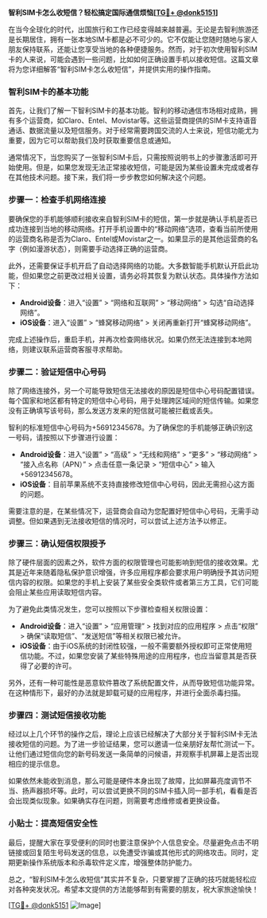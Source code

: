 **智利SIM卡怎么收短信？轻松搞定国际通信烦恼[[TG💪+ @donk5151](https://t.me/s/donk5151)]**

在当今全球化的时代，出国旅行和工作已经变得越来越普遍。无论是去智利旅游还是长期居住，拥有一张本地SIM卡都是必不可少的。它不仅能让您随时随地与家人朋友保持联系，还能让您享受当地的各种便捷服务。然而，对于初次使用智利SIM卡的人来说，可能会遇到一些问题，比如如何正确设置手机以接收短信。这篇文章将为您详细解答“智利SIM卡怎么收短信”，并提供实用的操作指南。

### 智利SIM卡的基本功能

首先，让我们了解一下智利SIM卡的基本功能。智利的移动通信市场相对成熟，拥有多个运营商，如Claro、Entel、Movistar等。这些运营商提供的SIM卡支持语音通话、数据流量以及短信服务。对于经常需要跨国交流的人士来说，短信功能尤为重要，因为它可以帮助我们及时获取重要信息或通知。

通常情况下，当您购买了一张智利SIM卡后，只需按照说明书上的步骤激活即可开始使用。但是，如果您发现无法正常接收短信，可能是因为某些设置未完成或者存在其他技术问题。接下来，我们将一步步教您如何解决这个问题。

### 步骤一：检查手机网络连接

要确保您的手机能够顺利接收来自智利SIM卡的短信，第一步就是确认手机是否已成功连接到当地的移动网络。打开手机设置中的“移动网络”选项，查看当前所使用的运营商名称是否为Claro、Entel或Movistar之一。如果显示的是其他运营商的名字（例如漫游状态），则需要手动选择正确的运营商。

此外，还需要保证手机开启了自动选择网络的功能。大多数智能手机默认开启此功能，但如果您之前更改过相关设置，请务必将其恢复为默认状态。具体操作方法如下：

- **Android设备**：进入“设置” > “网络和互联网” > “移动网络” > 勾选“自动选择网络”。
- **iOS设备**：进入“设置” > “蜂窝移动网络” > 关闭再重新打开“蜂窝移动网络”。

完成上述操作后，重启手机，并再次检查网络状况。如果仍然无法连接到本地网络，则建议联系运营商客服寻求帮助。

### 步骤二：验证短信中心号码

除了网络连接外，另一个可能导致短信无法接收的原因是短信中心号码配置错误。每个国家和地区都有特定的短信中心号码，用于处理跨区域间的短信传输。如果您没有正确填写该号码，那么发送方发来的短信就可能被拦截或丢失。

智利的标准短信中心号码为+56912345678。为了确保您的手机能够正确识别这一号码，请按照以下步骤进行设置：

- **Android设备**：进入“设置” > “高级” > “无线和网络” > “更多” > “移动网络” > “接入点名称（APN）” > 点击任意一条记录 > “短信中心” > 输入+56912345678。
- **iOS设备**：目前苹果系统不支持直接修改短信中心号码，因此无需担心这方面的问题。

需要注意的是，在某些情况下，运营商会自动为您配置好短信中心号码，无需手动调整。但如果遇到无法接收短信的情况时，可以尝试上述方法予以修正。

### 步骤三：确认短信权限授予

除了硬件层面的因素之外，软件方面的权限管理也可能影响到短信的接收效果。尤其是近年来随着隐私保护意识增强，许多应用程序都会要求用户明确授予其访问短信内容的权限。如果您的手机上安装了某些安全类软件或者第三方工具，它们可能会阻止某些应用读取短信内容。

为了避免此类情况发生，您可以按照以下步骤检查相关权限设置：

- **Android设备**：进入“设置” > “应用管理” > 找到对应的应用程序 > 点击“权限” > 确保“读取短信”、“发送短信”等相关权限已被允许。
- **iOS设备**：由于iOS系统的封闭性较强，一般不需要额外授权即可正常使用短信功能。不过，如果您安装了某些特殊用途的应用程序，也应当留意其是否获得了必要的许可。

另外，还有一种可能性是恶意软件篡改了系统配置文件，从而导致短信功能异常。在这种情形下，最好的办法就是卸载可疑的应用程序，并进行全面杀毒扫描。

### 步骤四：测试短信接收功能

经过以上几个环节的操作之后，理论上应该已经解决了大部分关于智利SIM卡无法接收短信的问题。为了进一步验证结果，您可以邀请一位亲朋好友帮忙测试一下。让他们通过短信向您的新号码发送一条简单的问候语，并观察手机屏幕上是否出现相应的提示信息。

如果依然未能收到消息，那么可能是硬件本身出现了故障，比如屏幕亮度调节不当、扬声器损坏等。此时，可以尝试更换不同的SIM卡插入同一部手机，看看是否会出现类似现象。如果确实存在问题，则需要考虑维修或者更换设备。

### 小贴士：提高短信安全性

最后，提醒大家在享受便利的同时也要注意保护个人信息安全。尽量避免点击不明链接或回复陌生号码发送的信息，以免遭受诈骗或其他形式的网络攻击。同时，定期更新操作系统版本和杀毒软件定义库，增强整体防护能力。

总之，“智利SIM卡怎么收短信”其实并不复杂，只要掌握了正确的技巧就能轻松应对各种突发状况。希望本文提供的方法能够帮到有需要的朋友，祝大家旅途愉快！

[[TG💪+ @donk5151](https://t.me/s/donk5151) ![Image](https://i.postimg.cc/rwNCRYN7/Snipaste-2025-04-30-17-27-05.png)]
